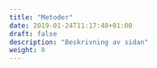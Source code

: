 ```yaml
---
title: "Metoder"
date: 2019-01-24T11:17:48+01:00
draft: false
description: "Beskrivning av sidan"
weight: 0
---
```

